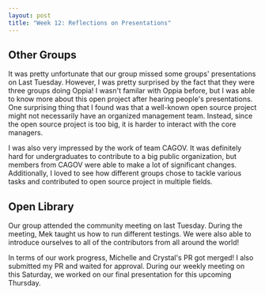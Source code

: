 ```yaml
---
layout: post
title: "Week 12: Reflections on Presentations"
---
```


<h2> Other Groups </h2>

<p> It was pretty unfortunate that our group missed some groups' presentations on Last Tuesday. However, I was pretty surprised by the fact that they were three groups doing Oppia! I wasn't familar with Oppia before, but I was able to know more about this open project after hearing people's presentations. One surprising thing that I found was that a well-known open source project might not necessarily have an organized management team. Instead, since the open source project is too big, it is harder to interact with the core managers. <!--more--></p>

<p> I was also very impressed by the work of team CAGOV. It was definitely hard for undergraduates to contribute to a big public organization, but members from CAGOV were able to make a lot of significant changes. Additionally, I loved to see how different groups chose to tackle various tasks and contributed to open source project in multiple fields. </p>

<h2> Open Library </h2>

<p> Our group attended the community meeting on last Tuesday. During the meeting, Mek taught us how to run different testings. We were also able to introduce ourselves to all of the contributors from all around the world! </p>

<p> In terms of our work progress, Michelle and Crystal's PR got merged! I also submitted my PR and waited for approval. During our weekly meeting on this Saturday, we worked on our final presentation for this upcoming Thursday. </p>